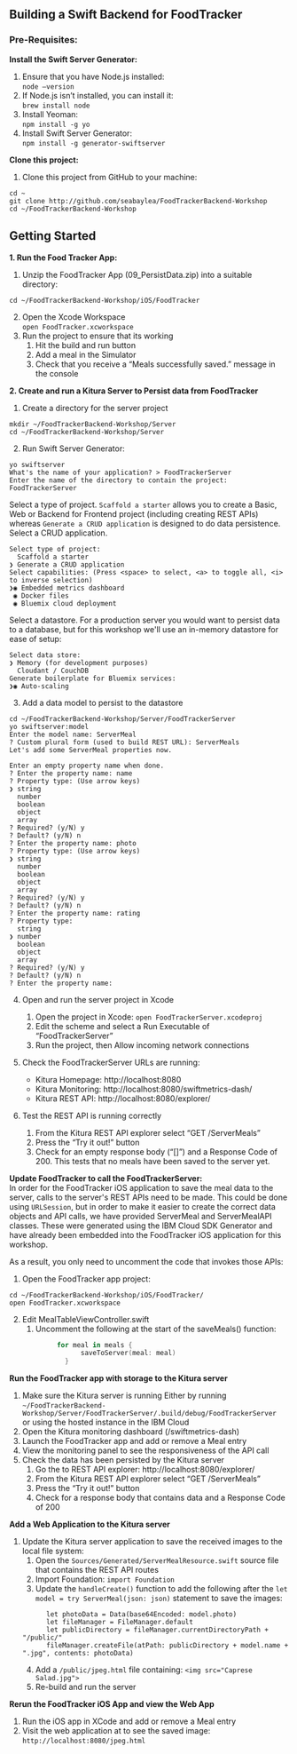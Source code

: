 ## Building a Swift Backend for FoodTracker

### Pre-Requisites:
**Install the Swift Server Generator:**  
1. Ensure that you have Node.js installed:  
`node —version` 
2. If Node.js isn’t installed, you can install it:  
`brew install node` 
3. Install Yeoman:  
`npm install -g yo` 
4. Install Swift Server Generator:  
`npm install -g generator-swiftserver`

**Clone this project:**  
1. Clone this project from GitHub to your machine:  
```
cd ~
git clone http://github.com/seabaylea/FoodTrackerBackend-Workshop
cd ~/FoodTrackerBackend-Workshop
```

## Getting Started
**1. Run the Food Tracker App:**  
1. Unzip the FoodTracker App (09_PersistData.zip) into a suitable directory:  
```
cd ~/FoodTrackerBackend-Workshop/iOS/FoodTracker
```
2. Open the Xcode Workspace  
`open FoodTracker.xcworkspace`
3. Run the project to ensure that its working
    1. Hit the build and run button
    2. Add a meal in the Simulator
    3. Check that you receive a “Meals successfully saved.” message in the console

**2. Create and run a Kitura Server to Persist data from FoodTracker**
1. Create a directory for the server project
```
mkdir ~/FoodTrackerBackend-Workshop/Server
cd ~/FoodTrackerBackend-Workshop/Server
```
2. Run Swift Server Generator:
```
yo swiftserver
What's the name of your application? > FoodTrackerServer
Enter the name of the directory to contain the project: FoodTrackerServer
```
Select a type of project. `Scaffold a starter` allows you to create a Basic, Web or Backend for Frontend project (including creating REST APIs) whereas `Generate a CRUD application` is designed to do data persistence. Select a CRUD application.
```
Select type of project: 
  Scaffold a starter 
❯ Generate a CRUD application
Select capabilities: (Press <space> to select, <a> to toggle all, <i> to inverse selection)
❯◉ Embedded metrics dashboard
 ◉ Docker files
 ◉ Bluemix cloud deployment
```
Select a datastore. For a production server you would want to persist data to a database, but for this workshop we'll use an in-memory datastore for ease of setup:  
```
Select data store: 
❯ Memory (for development purposes) 
  Cloudant / CouchDB
Generate boilerplate for Bluemix services: 
❯◉ Auto-scaling
```
3. Add a data model to persist to the datastore
```
cd ~/FoodTrackerBackend-Workshop/Server/FoodTrackerServer
yo swiftserver:model
Enter the model name: ServerMeal
? Custom plural form (used to build REST URL): ServerMeals
Let's add some ServerMeal properties now.

Enter an empty property name when done.
? Enter the property name: name
? Property type: (Use arrow keys)
❯ string 
  number 
  boolean 
  object 
  array
? Required? (y/N) y
? Default? (y/N) n
? Enter the property name: photo
? Property type: (Use arrow keys)
❯ string 
  number 
  boolean 
  object 
  array 
? Required? (y/N) y
? Default? (y/N) n
? Enter the property name: rating
? Property type: 
  string 
❯ number 
  boolean 
  object 
  array
? Required? (y/N) y
? Default? (y/N) n
? Enter the property name:
```
4. Open and run the server project in Xcode
    1. Open the project in Xcode:
`open FoodTrackerServer.xcodeproj`
    2. Edit the scheme and select a Run Executable of “FoodTrackerServer”
    3. Run the project, then Allow incoming network connections

5. Check the FoodTrackerServer URLs are running:
    * Kitura Homepage: http://localhost:8080
    * Kitura Monitoring: http://localhost:8080/swiftmetrics-dash/
    * Kitura REST API: http://localhost:8080/explorer/

6. Test the REST API is running correctly
    1. From the Kitura REST API explorer select “GET /ServerMeals”
    2. Press the “Try it out!” button
    3. Check for an empty response body (“[]”) and a Response Code of 200. This tests that no meals have been saved to the server yet.


**Update FoodTracker to call the FoodTrackerServer:**  
In order for the FoodTracker iOS application to save the meal data to the server, calls to the server's REST APIs need to be made. This could be done using `URLSession`, but in order to make it easier to create the correct data objects and API calls, we have provided ServerMeal and ServerMealAPI classes. These were generated using the IBM Cloud SDK Generator and have already been embedded into the FoodTracker iOS application for this workshop.  

As a result, you only need to uncomment the code that invokes those APIs:

1. Open the FoodTracker app project:
```
cd ~/FoodTrackerBackend-Workshop/iOS/FoodTracker/
open FoodTracker.xcworkspace
```
2. Edit MealTableViewController.swift
    1. Uncomment the following at the start of the saveMeals() function:
```swift
            for meal in meals {
                  saveToServer(meal: meal)
              }
```


**Run the FoodTracker app with storage to the Kitura server**
1. Make sure the Kitura server is running
Either by running  
`~/FoodTrackerBackend-Workshop/Server/FoodTrackerServer/.build/debug/FoodTrackerServer`  
    or using the hosted instance in the IBM Cloud
2. Open the Kitura monitoring dashboard (/swiftmetrics-dash)
3. Launch the FoodTracker app and add or remove a Meal entry
4. View the monitoring panel to see the responsiveness of the API call
5. Check the data has been persisted by the Kitura server
    1. Go the to REST API explorer:    http://localhost:8080/explorer/
    2. From the Kitura REST API explorer select “GET /ServerMeals”
    3. Press the “Try it out!” button
    4. Check for a response body that contains data and a Response Code of 200

**Add a Web Application to the Kitura server**
1. Update the Kitura server application to save the received images to the local file system:
    1. Open the `Sources/Generated/ServerMealResource.swift` source file that contains the REST API routes
    2. Import Foundation:
    `import Foundation`
    3. Update the `handleCreate()` function to add the following after the `let model = try ServerMeal(json: json)` statement to save the images:
      ```
            let photoData = Data(base64Encoded: model.photo)
            let fileManager = FileManager.default
            let publicDirectory = fileManager.currentDirectoryPath + "/public/"
            fileManager.createFile(atPath: publicDirectory + model.name + ".jpg", contents: photoData)
      ```
    4. Add a `/public/jpeg.html` file containing: 
    `<img src="Caprese Salad.jpg">`
    5. Re-build and run the server
   
**Rerun the FoodTracker iOS App and view the Web App** 
1. Run the iOS app in XCode and add or remove a Meal entry
2. Visit the web application at to see the saved image:
`http://localhost:8080/jpeg.html`
